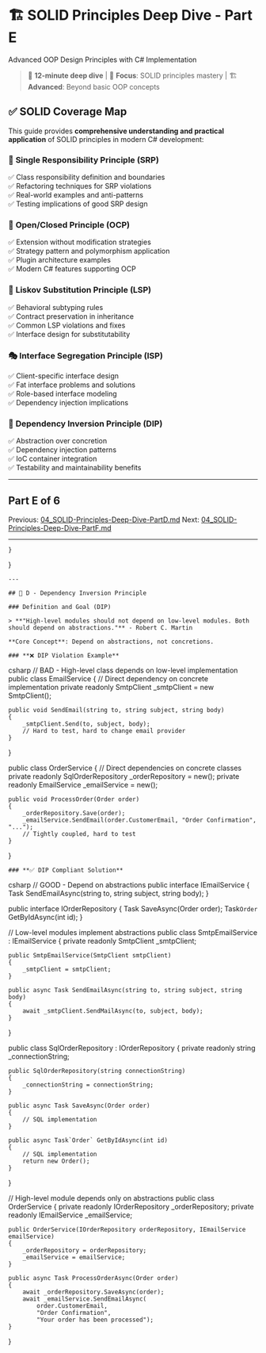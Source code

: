 # 🏗️ SOLID Principles Deep Dive - Part E

Advanced OOP Design Principles with C# Implementation

> 📖 **12-minute deep dive** | 🎯 **Focus**: SOLID principles mastery | 🏗️ **Advanced**: Beyond basic OOP concepts

## ✅ **SOLID Coverage Map**

This guide provides **comprehensive understanding and practical application** of SOLID principles in modern C# development:

### 🎯 **Single Responsibility Principle (SRP)**

✅ Class responsibility definition and boundaries  
✅ Refactoring techniques for SRP violations  
✅ Real-world examples and anti-patterns  
✅ Testing implications of good SRP design

### 🔐 **Open/Closed Principle (OCP)**

✅ Extension without modification strategies  
✅ Strategy pattern and polymorphism application  
✅ Plugin architecture examples  
✅ Modern C# features supporting OCP

### 🔄 **Liskov Substitution Principle (LSP)**

✅ Behavioral subtyping rules  
✅ Contract preservation in inheritance  
✅ Common LSP violations and fixes  
✅ Interface design for substitutability

### 🎭 **Interface Segregation Principle (ISP)**

✅ Client-specific interface design  
✅ Fat interface problems and solutions  
✅ Role-based interface modeling  
✅ Dependency injection implications

### 🔗 **Dependency Inversion Principle (DIP)**

✅ Abstraction over concretion  
✅ Dependency injection patterns  
✅ IoC container integration  
✅ Testability and maintainability benefits

---

## Part E of 6

Previous: [04_SOLID-Principles-Deep-Dive-PartD.md](04_SOLID-Principles-Deep-Dive-PartD.md)
Next: [04_SOLID-Principles-Deep-Dive-PartF.md](04_SOLID-Principles-Deep-Dive-PartF.md)

---

    }
}


    ---

    ## 🔗 D - Dependency Inversion Principle

    ### Definition and Goal (DIP)

    > **"High-level modules should not depend on low-level modules. Both should depend on abstractions."** - Robert C. Martin

    **Core Concept**: Depend on abstractions, not concretions.

    ### **❌ DIP Violation Example**
csharp
// BAD - High-level class depends on low-level implementation
public class EmailService
{
    // Direct dependency on concrete implementation
    private readonly SmtpClient _smtpClient = new SmtpClient();

    public void SendEmail(string to, string subject, string body)
    {
        _smtpClient.Send(to, subject, body);
        // Hard to test, hard to change email provider
    }
}

public class OrderService
{
    // Direct dependencies on concrete classes
    private readonly SqlOrderRepository _orderRepository = new();
    private readonly EmailService _emailService = new();

    public void ProcessOrder(Order order)
    {
        _orderRepository.Save(order);
        _emailService.SendEmail(order.CustomerEmail, "Order Confirmation", "...");
        // Tightly coupled, hard to test
    }
}

    ### **✅ DIP Compliant Solution**
csharp
// GOOD - Depend on abstractions
public interface IEmailService
{
    Task SendEmailAsync(string to, string subject, string body);
}

public interface IOrderRepository
{
    Task SaveAsync(Order order);
    Task`Order` GetByIdAsync(int id);
}

// Low-level modules implement abstractions
public class SmtpEmailService : IEmailService
{
    private readonly SmtpClient _smtpClient;

    public SmtpEmailService(SmtpClient smtpClient)
    {
        _smtpClient = smtpClient;
    }

    public async Task SendEmailAsync(string to, string subject, string body)
    {
        await _smtpClient.SendMailAsync(to, subject, body);
    }
}

public class SqlOrderRepository : IOrderRepository
{
    private readonly string _connectionString;

    public SqlOrderRepository(string connectionString)
    {
        _connectionString = connectionString;
    }

    public async Task SaveAsync(Order order)
    {
        // SQL implementation
    }

    public async Task`Order` GetByIdAsync(int id)
    {
        // SQL implementation
        return new Order();
    }
}

// High-level module depends only on abstractions
public class OrderService
{
    private readonly IOrderRepository _orderRepository;
    private readonly IEmailService _emailService;

    public OrderService(IOrderRepository orderRepository, IEmailService emailService)
    {
        _orderRepository = orderRepository;
        _emailService = emailService;
    }

    public async Task ProcessOrderAsync(Order order)
    {
        await _orderRepository.SaveAsync(order);
        await _emailService.SendEmailAsync(
            order.CustomerEmail,
            "Order Confirmation",
            "Your order has been processed");
    }
}
```text
